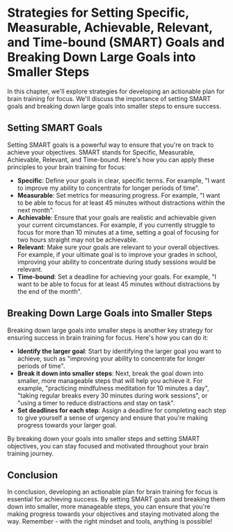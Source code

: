 # Strategies for Setting Specific, Measurable, Achievable, Relevant, and Time-bound (SMART) Goals and Breaking Down Large Goals into Smaller Steps

In this chapter, we'll explore strategies for developing an actionable plan for brain training for focus. We'll discuss the importance of setting SMART goals and breaking down large goals into smaller steps to ensure success.

Setting SMART Goals
-------------------

Setting SMART goals is a powerful way to ensure that you're on track to achieve your objectives. SMART stands for Specific, Measurable, Achievable, Relevant, and Time-bound. Here's how you can apply these principles to your brain training for focus:

* **Specific**: Define your goals in clear, specific terms. For example, "I want to improve my ability to concentrate for longer periods of time".
* **Measurable**: Set metrics for measuring progress. For example, "I want to be able to focus for at least 45 minutes without distractions within the next month".
* **Achievable**: Ensure that your goals are realistic and achievable given your current circumstances. For example, if you currently struggle to focus for more than 10 minutes at a time, setting a goal of focusing for two hours straight may not be achievable.
* **Relevant**: Make sure your goals are relevant to your overall objectives. For example, if your ultimate goal is to improve your grades in school, improving your ability to concentrate during study sessions would be relevant.
* **Time-bound**: Set a deadline for achieving your goals. For example, "I want to be able to focus for at least 45 minutes without distractions by the end of the month".

Breaking Down Large Goals into Smaller Steps
--------------------------------------------

Breaking down large goals into smaller steps is another key strategy for ensuring success in brain training for focus. Here's how you can do it:

* **Identify the larger goal**: Start by identifying the larger goal you want to achieve, such as "improving your ability to concentrate for longer periods of time".
* **Break it down into smaller steps**: Next, break the goal down into smaller, more manageable steps that will help you achieve it. For example, "practicing mindfulness meditation for 10 minutes a day", "taking regular breaks every 30 minutes during work sessions", or "using a timer to reduce distractions and stay on task".
* **Set deadlines for each step**: Assign a deadline for completing each step to give yourself a sense of urgency and ensure that you're making progress towards your larger goal.

By breaking down your goals into smaller steps and setting SMART objectives, you can stay focused and motivated throughout your brain training journey.

Conclusion
----------

In conclusion, developing an actionable plan for brain training for focus is essential for achieving success. By setting SMART goals and breaking them down into smaller, more manageable steps, you can ensure that you're making progress towards your objectives and staying motivated along the way. Remember - with the right mindset and tools, anything is possible!
